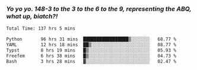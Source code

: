### ***Yo yo yo. 148-3 to the 3 to the 6 to the 9, representing the ABQ, what up, biatch?!***

<!--START_SECTION:waka-->

```txt
Total Time: 137 hrs 5 mins

Python       96 hrs 31 mins  █████████████████▒░░░░░░░   68.77 %
YAML         12 hrs 18 mins  ██▒░░░░░░░░░░░░░░░░░░░░░░   08.77 %
Typst        8 hrs 19 mins   █▒░░░░░░░░░░░░░░░░░░░░░░░   05.93 %
Freefem      6 hrs 38 mins   █▒░░░░░░░░░░░░░░░░░░░░░░░   04.73 %
Bash         3 hrs 28 mins   ▓░░░░░░░░░░░░░░░░░░░░░░░░   02.47 %
```

<!--END_SECTION:waka-->

<!--
**AJMC2002/AJMC2002** is a ✨ _special_ ✨ repository because its `README.md` (this file) appears on your GitHub profile.

Here are some ideas to get you started:

- 🔭 I’m currently working on ...
- 🌱 I’m currently learning ...
- 👯 I’m looking to collaborate on ...
- 🤔 I’m looking for help with ...
- 💬 Ask me about ...
- 📫 How to reach me: ...
- 😄 Pronouns: ...
- ⚡ Fun fact: ...
-->
